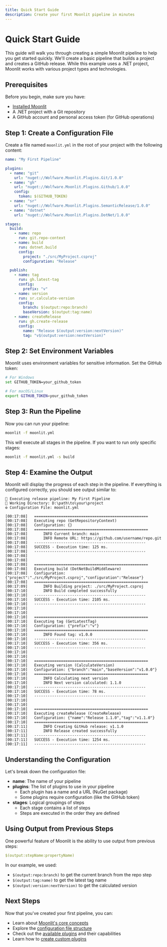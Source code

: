 ```yaml
---
title: Quick Start Guide
description: Create your first Moonlit pipeline in minutes
---
```


# Quick Start Guide

This guide will walk you through creating a simple Moonlit pipeline to help you get started quickly. We'll create a basic pipeline that builds a project and creates a GitHub release. While this example uses a .NET project, Moonlit works with various project types and technologies.

## Prerequisites

Before you begin, make sure you have:

- [Installed Moonlit](./installation.md)
- A .NET project with a Git repository
- A GitHub account and personal access token (for GitHub operations)

## Step 1: Create a Configuration File

Create a file named `moonlit.yml` in the root of your project with the following content:

```yaml
name: "My First Pipeline"

plugins:
  - name: "git"
    url: "nuget://Wolfware.Moonlit.Plugins.Git/1.0.0"
  - name: "gh"
    url: "nuget://Wolfware.Moonlit.Plugins.Github/1.0.0"
    config:
      token: $(GITHUB_TOKEN)
  - name: "sr"
    url: "nuget://Wolfware.Moonlit.Plugins.SemanticRelease/1.0.0"
  - name: "dotnet"
    url: "nuget://Wolfware.Moonlit.Plugins.DotNet/1.0.0"

stages:
  build:
    - name: repo
      run: git.repo-context
    - name: build
      run: dotnet.build
      config:
        project: "./src/MyProject.csproj"
        configuration: "Release"

  publish:
    - name: tag
      run: gh.latest-tag
      config:
        prefix: "v"
    - name: version
      run: sr.calculate-version
      config:
        branch: $(output:repo:branch)
        baseVersion: $(output:tag:name)
    - name: createRelease
      run: gh.create-release
      config:
        name: "Release $(output:version:nextVersion)"
        tag: "v$(output:version:nextVersion)"
```

## Step 2: Set Environment Variables

Moonlit uses environment variables for sensitive information. Set the GitHub token:

```bash
# For Windows
set GITHUB_TOKEN=your_github_token

# For macOS/Linux
export GITHUB_TOKEN=your_github_token
```

## Step 3: Run the Pipeline

Now you can run your pipeline:

```bash
moonlit -f moonlit.yml
```

This will execute all stages in the pipeline. If you want to run only specific stages:

```bash
moonlit -f moonlit.yml -s build
```

## Step 4: Examine the Output

Moonlit will display the progress of each step in the pipeline. If everything is configured correctly, you should see output similar to:

```
🚀 Executing release pipeline: My First Pipeline
📁 Working Directory: D:\path\to\your\project
⚙ Configuration File: moonlit.yml

[00:17:08]   ===================================================
[00:17:08]   Executing repo (GetRepositoryContext)
[00:17:08]   Configuration: {}
[00:17:08]   ===================================================
[00:17:08]       INFO Current branch: main
[00:17:08]       INFO Remote URL: https://github.com/username/repo.git
[00:17:08]   --------------------------------------------------
[00:17:08]   SUCCESS - Execution time: 125 ms.
[00:17:08]   --------------------------------------------------
[00:17:08]              
[00:17:08]              
[00:17:08]   ===================================================
[00:17:08]   Executing build (DotNetBuildMiddleware)
[00:17:08]   Configuration: {"project":"./src/MyProject.csproj","configuration":"Release"}
[00:17:08]   ===================================================
[00:17:09]       INFO Building project: ./src/MyProject.csproj
[00:17:10]       INFO Build completed successfully
[00:17:10]   --------------------------------------------------
[00:17:10]   SUCCESS - Execution time: 2105 ms.
[00:17:10]   --------------------------------------------------
[00:17:10]              
[00:17:10]              
[00:17:10]   ===================================================
[00:17:10]   Executing tag (GetLatestTag)
[00:17:10]   Configuration: {"prefix":"v"}
[00:17:10]   ===================================================
[00:17:10]       INFO Found tag: v1.0.0
[00:17:10]   --------------------------------------------------
[00:17:10]   SUCCESS - Execution time: 356 ms.
[00:17:10]   --------------------------------------------------
[00:17:10]              
[00:17:10]              
[00:17:10]   ===================================================
[00:17:10]   Executing version (CalculateVersion)
[00:17:10]   Configuration: {"branch":"main","baseVersion":"v1.0.0"}
[00:17:10]   ===================================================
[00:17:10]       INFO Calculating next version
[00:17:10]       INFO Next version calculated: 1.1.0
[00:17:10]   --------------------------------------------------
[00:17:10]   SUCCESS - Execution time: 78 ms.
[00:17:10]   --------------------------------------------------
[00:17:10]              
[00:17:10]              
[00:17:10]   ===================================================
[00:17:10]   Executing createRelease (CreateRelease)
[00:17:10]   Configuration: {"name":"Release 1.1.0","tag":"v1.1.0"}
[00:17:10]   ===================================================
[00:17:11]       INFO Creating GitHub release: v1.1.0
[00:17:11]       INFO Release created successfully
[00:17:11]   --------------------------------------------------
[00:17:11]   SUCCESS - Execution time: 1254 ms.
[00:17:11]   --------------------------------------------------
```

## Understanding the Configuration

Let's break down the configuration file:

- **name**: The name of your pipeline
- **plugins**: The list of plugins to use in your pipeline
  - Each plugin has a name and a URL (NuGet package)
  - Some plugins require configuration (like the GitHub token)
- **stages**: Logical groupings of steps
  - Each stage contains a list of steps
  - Steps are executed in the order they are defined

## Using Output from Previous Steps

One powerful feature of Moonlit is the ability to use output from previous steps:

```yaml
$(output:stepName:propertyName)
```

In our example, we used:
- `$(output:repo:branch)` to get the current branch from the repo step
- `$(output:tag:name)` to get the latest tag name
- `$(output:version:nextVersion)` to get the calculated version

## Next Steps

Now that you've created your first pipeline, you can:

- Learn about [Moonlit's core concepts](./concepts/how-it-works.md)
- Explore the [configuration file structure](../reference/config-file.md)
- Check out the [available plugins](../plugins/) and their capabilities
- Learn how to [create custom plugins](./advanced/custom-plugins.md)
